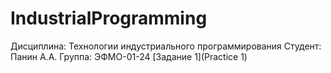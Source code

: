# IndustrialProgramming
Дисциплина: Технологии индустриального программирования
Студент: Панин А.А. Группа: ЭФМО-01-24
[Задание 1](Practice 1)
